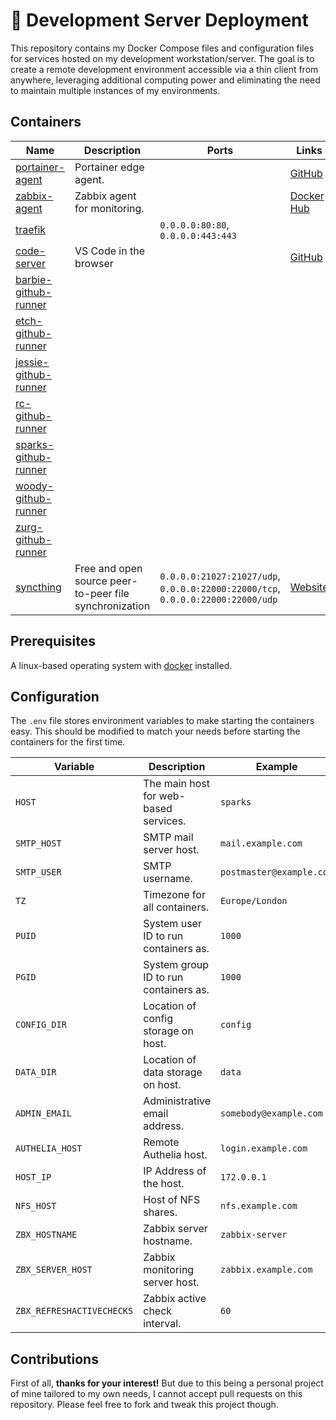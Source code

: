 # 🤖 Development Server Deployment

This repository contains my Docker Compose files and configuration files for services hosted on my development workstation/server. The goal is to create a remote development environment accessible via a thin client from anywhere, leveraging additional computing power and eliminating the need to maintain multiple instances of my environments.

## Containers

| **Name** | **Description** | **Ports** | **Links** |
|---|---|---|---|
| [portainer-agent](./docker-compose.monitoring.yml#L5)  | Portainer edge agent. |  | [GitHub](https://github.com/portainer/agent) |
| [zabbix-agent](./docker-compose.monitoring.yml#L21)  | Zabbix agent for monitoring. |  | [Docker Hub](https://hub.docker.com/r/zabbix/zabbix-agent) |
| [traefik](./docker-compose.yml#L10)  |  | `0.0.0.0:80:80`, `0.0.0.0:443:443` |  |
| [code-server](./stacks/docker-compose.code.yml#L5)  | VS Code in the browser |  | [GitHub](https://github.com/coder/code-server) |
| [barbie-github-runner](./stacks/docker-compose.github.yml#L5)  |  |  |  |
| [etch-github-runner](./stacks/docker-compose.github.yml#L21)  |  |  |  |
| [jessie-github-runner](./stacks/docker-compose.github.yml#L37)  |  |  |  |
| [rc-github-runner](./stacks/docker-compose.github.yml#L53)  |  |  |  |
| [sparks-github-runner](./stacks/docker-compose.github.yml#L69)  |  |  |  |
| [woody-github-runner](./stacks/docker-compose.github.yml#L87)  |  |  |  |
| [zurg-github-runner](./stacks/docker-compose.github.yml#L103)  |  |  |  |
| [syncthing](./stacks/docker-compose.syncthing.yml#L5)  | Free and open source peer-to-peer file synchronization | `0.0.0.0:21027:21027/udp`, `0.0.0.0:22000:22000/tcp`, `0.0.0.0:22000:22000/udp` | [Website](https://syncthing.net/) |



## Prerequisites

A linux-based operating system with [docker](https://docs.docker.com/engine/install/) installed.

## Configuration
The `.env` file stores environment variables to make starting the containers easy. This should be modified to match your needs before starting the containers for the first time.

| **Variable** | **Description** | **Example** |
|---|---|---|
| `HOST` | The main host for web-based services. | `sparks` |
| `SMTP_HOST` | SMTP mail server host. | `mail.example.com` |
| `SMTP_USER` | SMTP username. | `postmaster@example.com` |
| `TZ` | Timezone for all containers. | `Europe/London` |
| `PUID` | System user ID to run containers as. | `1000` |
| `PGID` | System group ID to run containers as. | `1000` |
| `CONFIG_DIR` | Location of config storage on host. | `config` |
| `DATA_DIR` | Location of data storage on host. | `data` |
| `ADMIN_EMAIL` | Administrative email address. | `somebody@example.com` |
| `AUTHELIA_HOST` | Remote Authelia host. | `login.example.com` |
| `HOST_IP` | IP Address of the host. | `172.0.0.1` |
| `NFS_HOST` | Host of NFS shares. | `nfs.example.com` |
| `ZBX_HOSTNAME` | Zabbix server hostname. | `zabbix-server` |
| `ZBX_SERVER_HOST` | Zabbix monitoring server host. | `zabbix.example.com` |
| `ZBX_REFRESHACTIVECHECKS` | Zabbix active check interval. | `60` |


## Contributions

First of all, **thanks for your interest!** But due to this being a personal project of mine tailored to my own needs, I cannot accept pull requests on this repository. Please feel free to fork and tweak this project though.